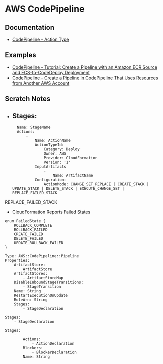 # AWS CodePipeline
## Documentation
- [CodePipeline - Action Type](https://docs.aws.amazon.com/codepipeline/latest/userguide/integrations-action-type.html)

## Examples
- [CodePipeline - Tutorial: Create a Pipeline with an Amazon ECR Source and ECS-to-CodeDeploy Deployment](https://docs.aws.amazon.com/codepipeline/latest/userguide/tutorials-ecs-ecr-codedeploy.html)
- [CodePipeline - Create a Pipeline in CodePipeline That Uses Resources from Another AWS Account ](https://docs.aws.amazon.com/codepipeline/latest/userguide/pipelines-create-cross-account.html)


## Scratch Notes
- Stages:
    - 
        Name: StageName
        Actions: 
            - 
                Name: ActionName
                ActionTypeId:
                    Category: Deploy
                    Owner: AWS
                    Provider: CloudFormation
                    Version: '1'
                InputArtifacts
                    -
                        Name: ArtifactName
                Configuration:
                    ActionMode: CHANGE_SET_REPLACE | CREATE_STACK | UPDATE_STACK | DELETE_STACK | EXECUTE_CHANGE_SET | REPLACE_FAILED_STACK



REPLACE_FAILED_STACK

- CloudFormation Reports Failed States

```
enum FailedState {
    ROLLBACK_COMPLETE
    ROLLBACK_FAILED
    CREATE_FAILED
    DELETE_FAILED
    UPDATE_ROLLBACK_FAILED
}
```


```
Type: AWS::CodePipeline::Pipeline
Properties:
    ArtifactStore:
        ArtifactStore
    ArtifactStores:
        - ArtifactStoreMap
    DisableInboundStageTransitions:
        - StageTransition
    Name: String
    RestartExecutionOnUpdate
    RoleArn: String
    Stages:
        - StageDeclaration 
```

```
Stages:
    - StageDeclaration
```

```
Stages:
    -
        Actions:
            - ActionDeclaration
        Blockers:
            - BlockerDeclaration
        Name: String
```